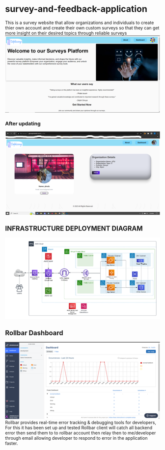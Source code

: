 # survey-and-feedback-application
This is a survey website that allow organizations and individuals to create thier own account and create their own custom surveys so that they can get more insight on their desired topics through reliable surveys
![](https://github.com/PHIDELIST/survey-and-feedback-application/blob/main/db/website.png)
### After updating
![](https://github.com/PHIDELIST/survey-and-feedback-application/blob/main/db/u%5Bdated-avatar.png)
## INFRASTRUCTURE DEPLOYMENT DIAGRAM
![](https://github.com/PHIDELIST/survey-and-feedback-application/blob/main/db/surveywebsite1.png)
## Rollbar Dashboard
![](https://github.com/PHIDELIST/survey-and-feedback-application/blob/main/db/rollbar.png)
Rollbar provides real-time error tracking & debugging tools for developers, For this it has been set up and tested
Rollbar client will catch all backend error then send them to to rollbar account then relay then to me/developer through email 
allowing developer to respond to error in the application faster.
